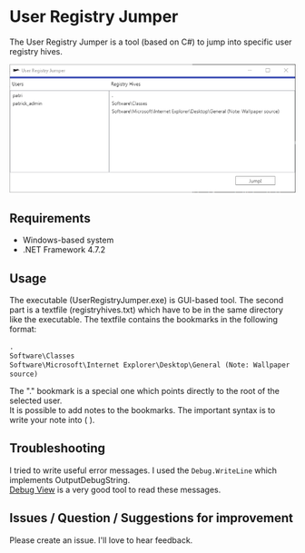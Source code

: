 ﻿# User Registry Jumper

The User Registry Jumper is a tool (based on C#) to jump into specific user registry hives.

![Preview User Registry Jumper](UserRegistryJumper.png)

## Requirements

* Windows-based system
* .NET Framework 4.7.2

## Usage

The executable (UserRegistryJumper.exe) is GUI-based tool. The second part is a textfile (registryhives.txt) which have to be in the same directory like the executable.
The textfile contains the bookmarks in the following format:

```
.
Software\Classes
Software\Microsoft\Internet Explorer\Desktop\General (Note: Wallpaper source)
```

The "." bookmark is a special one which points directly to the root of the selected user.  
It is possible to add notes to the bookmarks. The important syntax is to write your note into ( ).

## Troubleshooting

I tried to write useful error messages. I used the `Debug.WriteLine` which implements OutputDebugString.  
[Debug View](https://docs.microsoft.com/en-us/sysinternals/downloads/debugview) is a very good tool to read these messages.

## Issues / Question / Suggestions for improvement

Please create an issue. I'll love to hear feedback.